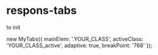 # respons-tabs


to init 

<section class="respons-tabs YOUR_CLASS">
        <div class="respons-tabs__menu">
            <div data-key="respons-tab_1" class="respons-tabs__menu-item  YOUR_CLASS_active"></div>
            <div data-key="respons-tab_2" class="respons-tabs__menu-item"></div>
            <div data-key="respons-tab_3" class="respons-tabs__menu-item"></div>
            <div data-key="respons-tab_4" class="respons-tabs__menu-item"></div>
            <div data-key="respons-tab_5" class="respons-tabs__menu-item"></div>
        </div>
        <div class="respons-tabs__text">
            <div data-value="respons-tab_1" class="respons-tabs__text-item"></div>
            <div data-value="respons-tab_2" class="respons-tabs__text-item" style="display: none"></div>
            <div data-value="respons-tab_3" class="respons-tabs__text-item" style="display: none"></div>
            <div data-value="respons-tab_4" class="respons-tabs__text-item" style="display: none"></div>
            <div data-value="respons-tab_5" class="respons-tabs__text-item" style="display: none"></div>
        </div>
</section>


new MyTabs({
    mainElem: '.YOUR_CLASS',
    activeClass: 'YOUR_CLASS_active',
    adaptive: true,
    breakPoint: '768'
});
